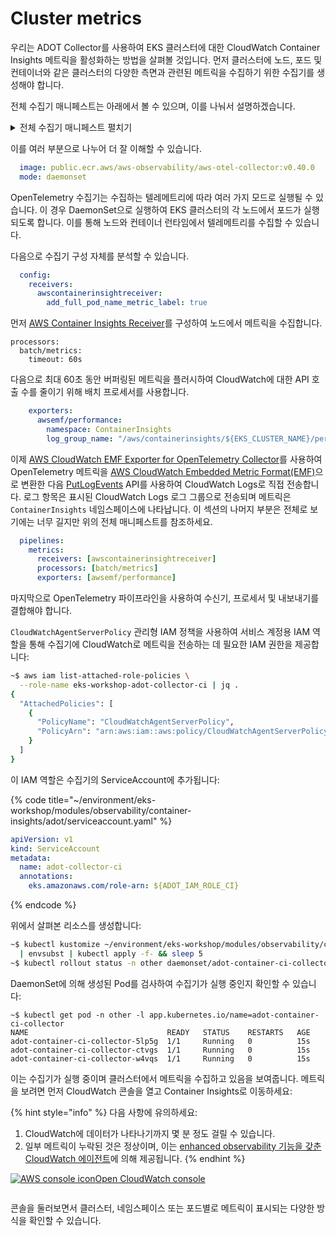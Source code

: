 # Cluster metrics

우리는 ADOT Collector를 사용하여 EKS 클러스터에 대한 CloudWatch Container Insights 메트릭을 활성화하는 방법을 살펴볼 것입니다. 먼저 클러스터에 노드, 포드 및 컨테이너와 같은 클러스터의 다양한 측면과 관련된 메트릭을 수집하기 위한 수집기를 생성해야 합니다.

전체 수집기 매니페스트는 아래에서 볼 수 있으며, 이를 나눠서 설명하겠습니다.

&#x20;

<details>

<summary>전체 수집기 매니페스트 펼치기</summary>

{% code title="~/environment/eks-workshop/modules/observability/container-insights/adot/opentelemetrycollector.yaml" lineNumbers="true" %}
```
apiVersion: opentelemetry.io/v1beta1
kind: OpenTelemetryCollector
metadata:
  name: adot-container-ci
  namespace: other
spec:
  image: public.ecr.aws/aws-observability/aws-otel-collector:v0.40.0
  mode: daemonset
  serviceAccount: adot-collector-ci
  config:
    receivers:
      awscontainerinsightreceiver:
        add_full_pod_name_metric_label: true

    processors:
      batch/metrics:
        timeout: 60s

    exporters:
      awsemf/performance:
        namespace: ContainerInsights
        log_group_name: "/aws/containerinsights/${EKS_CLUSTER_NAME}/performance"
        log_stream_name: "{NodeName}"
        resource_to_telemetry_conversion:
          enabled: true
        dimension_rollup_option: NoDimensionRollup
        parse_json_encoded_attr_values: [Sources, kubernetes]
        metric_declarations:
          # node metrics
          - dimensions: [[NodeName, InstanceId, ClusterName]]
            metric_name_selectors:
              - node_cpu_utilization
              - node_memory_utilization
              - node_network_total_bytes
              - node_cpu_reserved_capacity
              - node_memory_reserved_capacity
              - node_number_of_running_pods
              - node_number_of_running_containers
          - dimensions: [[ClusterName]]
            metric_name_selectors:
              - node_cpu_utilization
              - node_memory_utilization
              - node_network_total_bytes
              - node_cpu_reserved_capacity
              - node_memory_reserved_capacity
              - node_number_of_running_pods
              - node_number_of_running_containers
              - node_cpu_usage_total
              - node_cpu_limit
              - node_memory_working_set
              - node_memory_limit

          # pod metrics
          - dimensions:
              [
                [FullPodName, PodName, Namespace, ClusterName],
                [PodName, Namespace, ClusterName],
                [Service, Namespace, ClusterName],
                [Namespace, ClusterName],
                [ClusterName],
              ]
            metric_name_selectors:
              - pod_cpu_utilization
              - pod_memory_utilization
              - pod_network_rx_bytes
              - pod_network_tx_bytes
              - pod_cpu_utilization_over_pod_limit
              - pod_memory_utilization_over_pod_limit
          - dimensions:
              [
                [FullPodName, PodName, Namespace, ClusterName],
                [PodName, Namespace, ClusterName],
                [ClusterName],
              ]
            metric_name_selectors:
              - pod_cpu_reserved_capacity
              - pod_memory_reserved_capacity
          - dimensions:
              [
                [FullPodName, PodName, Namespace, ClusterName],
                [PodName, Namespace, ClusterName],
              ]
            metric_name_selectors:
              - pod_number_of_container_restarts

          # container metrics
          - dimensions:
              [
                [FullPodName, PodName, Namespace, ClusterName, ContainerName],
                [PodName, Namespace, ClusterName, ContainerName],
                [Namespace, ClusterName, ContainerName],
                [ClusterName, ContainerName],
              ]
            metric_name_selectors:
              - container_cpu_utilization
              - container_memory_utilization
              - number_of_container_restarts

          # cluster metrics
          - dimensions: [[ClusterName]]
            metric_name_selectors:
              - cluster_node_count
              - cluster_failed_node_count

          # service metrics
          - dimensions: [[Service, Namespace, ClusterName], [ClusterName]]
            metric_name_selectors:
              - service_number_of_running_pods

          # node fs metrics
          - dimensions: [[NodeName, InstanceId, ClusterName], [ClusterName]]
            metric_name_selectors:
              - node_filesystem_utilization

          # namespace metrics
          - dimensions: [[Namespace, ClusterName], [ClusterName]]
            metric_name_selectors:
              - namespace_number_of_running_pods

    extensions:
      health_check: {}

    service:
      pipelines:
        metrics:
          receivers: [awscontainerinsightreceiver]
          processors: [batch/metrics]
          exporters: [awsemf/performance]
      extensions: [health_check]

  securityContext:
    runAsUser: 0
    runAsGroup: 0

  env:
    - name: K8S_NODE_NAME
      valueFrom:
        fieldRef:
          fieldPath: spec.nodeName
    - name: HOST_IP
      valueFrom:
        fieldRef:
          fieldPath: status.hostIP
    - name: HOST_NAME
      valueFrom:
        fieldRef:
          fieldPath: spec.nodeName
    - name: K8S_NAMESPACE
      valueFrom:
        fieldRef:
          fieldPath: metadata.namespace
    - name: "K8S_POD_NAME"
      valueFrom:
        fieldRef:
          fieldPath: "metadata.name"
  volumeMounts:
    - name: rootfs
      mountPath: /rootfs
      readOnly: true
    - name: dockersock
      mountPath: /var/run/docker.sock
      readOnly: true
    - name: containerdsock
      mountPath: /run/containerd/containerd.sock
    - name: varlibdocker
      mountPath: /var/lib/docker
      readOnly: true
    - name: sys
      mountPath: /sys
      readOnly: true
    - name: devdisk
      mountPath: /dev/disk
      readOnly: true
  volumes:
    - name: rootfs
      hostPath:
        path: /
    - name: dockersock
      hostPath:
        path: /var/run/docker.sock
    - name: varlibdocker
      hostPath:
        path: /var/lib/docker
    - name: containerdsock
      hostPath:
        path: /run/containerd/containerd.sock
    - name: sys
      hostPath:
        path: /sys
    - name: devdisk
      hostPath:
        path: /dev/disk/
```
{% endcode %}

</details>

이를 여러 부분으로 나누어 더 잘 이해할 수 있습니다.

```yaml
  image: public.ecr.aws/aws-observability/aws-otel-collector:v0.40.0
  mode: daemonset
```

OpenTelemetry 수집기는 수집하는 텔레메트리에 따라 여러 가지 모드로 실행될 수 있습니다. 이 경우 DaemonSet으로 실행하여 EKS 클러스터의 각 노드에서 포드가 실행되도록 합니다. 이를 통해 노드와 컨테이너 런타임에서 텔레메트리를 수집할 수 있습니다.

다음으로 수집기 구성 자체를 분석할 수 있습니다.

```yaml
  config:
    receivers:
      awscontainerinsightreceiver:
        add_full_pod_name_metric_label: true
```

먼저 [AWS Container Insights Receiver](https://github.com/open-telemetry/opentelemetry-collector-contrib/blob/9da7fea0097b991b771e0999bc4cd930edb221e2/receiver/awscontainerinsightreceiver/README.md)를 구성하여 노드에서 메트릭을 수집합니다.

```
processors:
  batch/metrics:
    timeout: 60s
```

다음으로 최대 60초 동안 버퍼링된 메트릭을 플러시하여 CloudWatch에 대한 API 호출 수를 줄이기 위해 배치 프로세서를 사용합니다.

```yaml
    exporters:
      awsemf/performance:
        namespace: ContainerInsights
        log_group_name: "/aws/containerinsights/${EKS_CLUSTER_NAME}/performance"
```

이제 [AWS CloudWatch EMF Exporter for OpenTelemetry Collector](https://github.com/open-telemetry/opentelemetry-collector-contrib/blob/main/exporter/awsemfexporter/README.md)를 사용하여 OpenTelemetry 메트릭을 [AWS CloudWatch Embedded Metric Format(EMF)](https://docs.aws.amazon.com/AmazonCloudWatch/latest/monitoring/CloudWatch\_Embedded\_Metric\_Format\_Specification.html)으로 변환한 다음 [PutLogEvents](https://docs.aws.amazon.com/AmazonCloudWatchLogs/latest/APIReference/API\_PutLogEvents.html) API를 사용하여 CloudWatch Logs로 직접 전송합니다. 로그 항목은 표시된 CloudWatch Logs 로그 그룹으로 전송되며 메트릭은 `ContainerInsights` 네임스페이스에 나타납니다. 이 섹션의 나머지 부분은 전체로 보기에는 너무 길지만 위의 전체 매니페스트를 참조하세요.

```yaml
  pipelines:
    metrics:
      receivers: [awscontainerinsightreceiver]
      processors: [batch/metrics]
      exporters: [awsemf/performance]
```

마지막으로 OpenTelemetry 파이프라인을 사용하여 수신기, 프로세서 및 내보내기를 결합해야 합니다.

`CloudWatchAgentServerPolicy` 관리형 IAM 정책을 사용하여 서비스 계정용 IAM 역할을 통해 수집기에 CloudWatch로 메트릭을 전송하는 데 필요한 IAM 권한을 제공합니다:

```bash
~$ aws iam list-attached-role-policies \
  --role-name eks-workshop-adot-collector-ci | jq .
{
  "AttachedPolicies": [
    {
      "PolicyName": "CloudWatchAgentServerPolicy",
      "PolicyArn": "arn:aws:iam::aws:policy/CloudWatchAgentServerPolicy"
    }
  ]
}
```

이 IAM 역할은 수집기의 ServiceAccount에 추가됩니다:

{% code title="~/environment/eks-workshop/modules/observability/container-insights/adot/serviceaccount.yaml" %}
```yaml
apiVersion: v1
kind: ServiceAccount
metadata:
  name: adot-collector-ci
  annotations:
    eks.amazonaws.com/role-arn: ${ADOT_IAM_ROLE_CI}
```
{% endcode %}

위에서 살펴본 리소스를 생성합니다:

```bash
~$ kubectl kustomize ~/environment/eks-workshop/modules/observability/container-insights/adot \
  | envsubst | kubectl apply -f- && sleep 5
~$ kubectl rollout status -n other daemonset/adot-container-ci-collector --timeout=120s
```

DaemonSet에 의해 생성된 Pod를 검사하여 수집기가 실행 중인지 확인할 수 있습니다:

```
~$ kubectl get pod -n other -l app.kubernetes.io/name=adot-container-ci-collector
NAME                               READY   STATUS    RESTARTS   AGE
adot-container-ci-collector-5lp5g  1/1     Running   0          15s
adot-container-ci-collector-ctvgs  1/1     Running   0          15s
adot-container-ci-collector-w4vqs  1/1     Running   0          15s
```

이는 수집기가 실행 중이며 클러스터에서 메트릭을 수집하고 있음을 보여줍니다. 메트릭을 보려면 먼저 CloudWatch 콘솔을 열고 Container Insights로 이동하세요:

{% hint style="info" %}
다음 사항에 유의하세요:

1. CloudWatch에 데이터가 나타나기까지 몇 분 정도 걸릴 수 있습니다.&#x20;
2. 일부 메트릭이 누락된 것은 정상이며, 이는 [enhanced observability 기능을 갖춘 CloudWatch 에이전트](https://docs.aws.amazon.com/AmazonCloudWatch/latest/monitoring/Container-Insights-EKS-agent.html)에 의해 제공됩니다.
{% endhint %}

[![AWS console icon](https://eksworkshop.com/img/services/cloudwatch.png)Open CloudWatch console](https://console.aws.amazon.com/cloudwatch/home#container-insights:performance/EKS:Cluster?\~\(query\~\(controls\~\(CW\*3a\*3aEKS.cluster\~\(\~'eks-workshop\)\)\)\~context\~\(\)\))

<figure><img src="https://eksworkshop.com/assets/images/container-insights-metrics-console-f5d6931da384b77f0cce518e28ea2abf.webp" alt=""><figcaption></figcaption></figure>

콘솔을 둘러보면서 클러스터, 네임스페이스 또는 포드별로 메트릭이 표시되는 다양한 방식을 확인할 수 있습니다.

